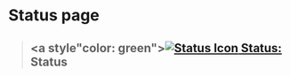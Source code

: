 # Status page

> ##  <a style"color: green">[![Status Icon](https://icongr.am/fontawesome/angle-double-up?size=16&color=808080) Status: ](#)Status</a>

